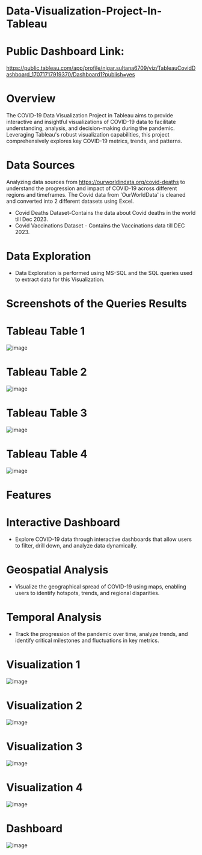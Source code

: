 # Data-Visualization-Project-In-Tableau

# Public Dashboard Link:

https://public.tableau.com/app/profile/nigar.sultana6709/viz/TableauCovidDashboard_17071717919370/Dashboard1?publish=yes

# Overview

The COVID-19 Data Visualization Project in Tableau aims to provide interactive and insightful visualizations of COVID-19 data to facilitate understanding, analysis, and decision-making during the pandemic. Leveraging Tableau's robust visualization capabilities, this project comprehensively explores key COVID-19 metrics, trends, and patterns.

# Data Sources

Analyzing data sources from https://ourworldindata.org/covid-deaths to understand the progression and impact of COVID-19 across different regions and timeframes. The Covid data from 'OurWorldData' is cleaned and converted into 2 different datasets using Excel.

- Covid Deaths Dataset-Contains the data about Covid deaths in the world till Dec 2023.
- Covid Vaccinations Dataset - Contains the Vaccinations data till DEC 2023.

 # Data Exploration
 - Data Exploration is performed using MS-SQL and the SQL queries used to extract data for this Visualization.
 # Screenshots of the Queries Results

 # Tableau Table 1

 ![image](https://github.com/nsultana5/Data-Visualization-Project-In-Tableau/assets/98044004/b04f23bb-9aa0-4d7f-9bab-732586426ba2)

# Tableau Table 2

![image](https://github.com/nsultana5/Data-Visualization-Project-In-Tableau/assets/98044004/7387ce9d-51fd-4723-bccf-861be315ad11)

# Tableau Table 3

![image](https://github.com/nsultana5/Data-Visualization-Project-In-Tableau/assets/98044004/92615b45-4071-4a1d-90b1-99074f331a45)

# Tableau Table 4

![image](https://github.com/nsultana5/Data-Visualization-Project-In-Tableau/assets/98044004/f8105d5d-9d67-44f1-903f-8eb54c06c1bb)

# Features
# Interactive Dashboard
- Explore COVID-19 data through interactive dashboards that allow users to filter, drill down, and analyze data dynamically.
# Geospatial Analysis
- Visualize the geographical spread of COVID-19 using maps, enabling users to identify hotspots, trends, and regional disparities.
# Temporal Analysis
 - Track the progression of the pandemic over time, analyze trends, and identify critical milestones and fluctuations in key metrics.

# Visualization 1

![image](https://github.com/nsultana5/Data-Visualization-Project-In-Tableau/assets/98044004/d0b7f376-da23-4cca-a7db-6cf2799b7654)

# Visualization 2

![image](https://github.com/nsultana5/Data-Visualization-Project-In-Tableau/assets/98044004/9f6d9e7a-8694-4d09-b5fa-8f3346b3a1dc)

# Visualization 3

![image](https://github.com/nsultana5/Data-Visualization-Project-In-Tableau/assets/98044004/6a76f76a-88c4-483b-b471-6bbe0622ce53)

# Visualization 4

![image](https://github.com/nsultana5/Data-Visualization-Project-In-Tableau/assets/98044004/acc93642-eec5-44da-8e37-b0e33e89aa9b)

# Dashboard

![image](https://github.com/nsultana5/Data-Visualization-Project-In-Tableau/assets/98044004/0c2ccad9-8d26-4264-8ebc-786565d2a3e1)










 



